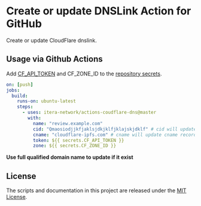 # Create or update DNSLink Action for GitHub

Create or update CloudFlare dnslink.

## Usage via Github Actions

Add [CF_API_TOKEN](https://developers.cloudflare.com/api/tokens/create) and CF_ZONE_ID to the [repository secrets](https://docs.github.com/en/actions/configuring-and-managing-workflows/creating-and-storing-encrypted-secrets).

```yaml
on: [push]
jobs:
  build:
    runs-on: ubuntu-latest
    steps:
      - uses: itera-network/actions-coudflare-dns@master
        with:
          name: "review.example.com"
          cid: "Qmaosiodjjkfjaklsjdkjklfjklajskjdklf" # cid will update txt record
          cname: "cloudflare-ipfs.com" # cname will update cname record
          token: ${{ secrets.CF_API_TOKEN }}
          zone: ${{ secrets.CF_ZONE_ID }}
```
**Use full qualified domain name to update if it exist**

## License

The scripts and documentation in this project are released under the [MIT License](LICENSE).
